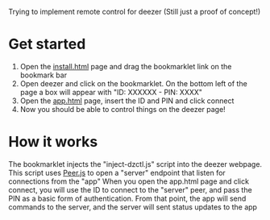 Trying to implement remote control for deezer (Still just a proof of concept!)

# Get started

1. Open the [install.html](https://mrdis.github.io/dzctl/install.html) page and drag the bookmarklet link on the bookmark bar
2. Open deezer and click on the bookmarklet. On the bottom left of the page a box will appear with "ID: XXXXXX - PIN: XXXX"
3. Open the [app.html](https://mrdis.github.io/dzctl/app.html) page, insert the ID and PIN and click connect
4. Now you should be able to control things on the deezer page!

# How it works

The bookmarklet injects the "inject-dzctl.js" script into the deezer webpage.
This script uses [Peer.js](https://peerjs.com/) to open a "server" endpoint that listen for connections from the "app"
When you open the app.html page and click connect, you will use the ID to connect to the "server" peer, and pass the PIN as a basic form of authentication.
From that point, the app will send commands to the server, and the server will sent status updates to the app
